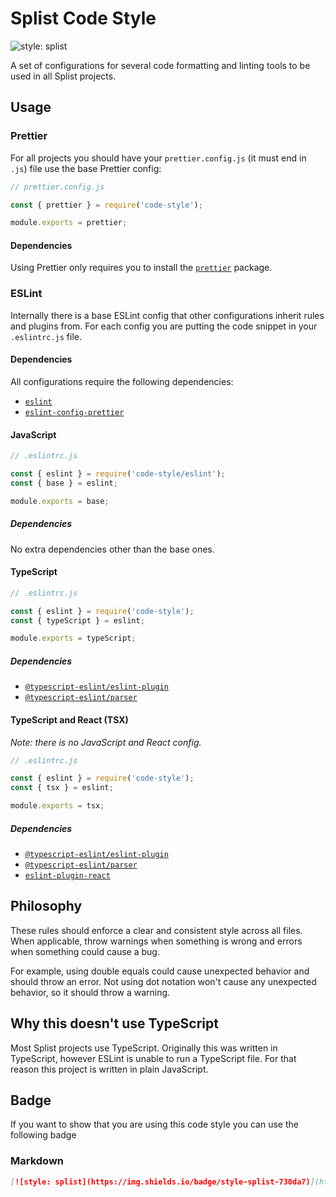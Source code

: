 # Splist Code Style

![style: splist](https://img.shields.io/badge/style-splist-730da7)

A set of configurations for several code formatting and linting tools to be used in all Splist projects.

## Usage

### Prettier

For all projects you should have your `prettier.config.js` (it must end in `.js`) file use the base Prettier config:

```javascript
// prettier.config.js

const { prettier } = require('code-style');

module.exports = prettier;
```

#### Dependencies

Using Prettier only requires you to install the [`prettier`](https://www.npmjs.com/package/prettier) package.

### ESLint

Internally there is a base ESLint config that other configurations inherit rules and plugins from.
For each config you are putting the code snippet in your `.eslintrc.js` file.

#### Dependencies

All configurations require the following dependencies:

-   [`eslint`](https://www.npmjs.com/package/eslint)
-   [`eslint-config-prettier`](https://www.npmjs.com/package/eslint-config-prettier)

#### JavaScript

```javascript
// .eslintrc.js

const { eslint } = require('code-style/eslint');
const { base } = eslint;

module.exports = base;
```

##### Dependencies

No extra dependencies other than the base ones.

#### TypeScript

```javascript
// .eslintrc.js

const { eslint } = require('code-style');
const { typeScript } = eslint;

module.exports = typeScript;
```

##### Dependencies

-   [`@typescript-eslint/eslint-plugin`](https://www.npmjs.com/package/@typescript-eslint/eslint-plugin)
-   [`@typescript-eslint/parser`](https://www.npmjs.com/package/@typescript-eslint/parser)

#### TypeScript and React (TSX)

_Note: there is no JavaScript and React config._

```javascript
// .eslintrc.js

const { eslint } = require('code-style');
const { tsx } = eslint;

module.exports = tsx;
```

##### Dependencies

-   [`@typescript-eslint/eslint-plugin`](https://www.npmjs.com/package/@typescript-eslint/eslint-plugin)
-   [`@typescript-eslint/parser`](https://www.npmjs.com/package/@typescript-eslint/parser)
-   [`eslint-plugin-react`](https://www.npmjs.com/package/eslint-plugin-react)

## Philosophy

These rules should enforce a clear and consistent style across all files.
When applicable, throw warnings when something is wrong and errors when something could cause a bug.

For example, using double equals could cause unexpected behavior and should throw an error.
Not using dot notation won't cause any unexpected behavior, so it should throw a warning.

## Why this doesn't use TypeScript

Most Splist projects use TypeScript.
Originally this was written in TypeScript, however ESLint is unable to run a TypeScript file.
For that reason this project is written in plain JavaScript.

## Badge

If you want to show that you are using this code style you can use the following badge

### Markdown

```markdown
[![style: splist](https://img.shields.io/badge/style-splist-730da7)](https://forge.splist.works/splist/prototype/tree/master/code-style)
```
